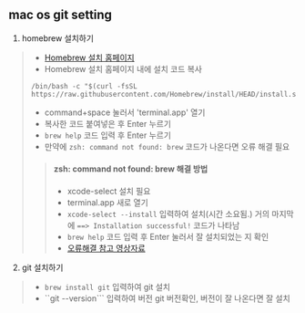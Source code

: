 ## mac os git setting
1. homebrew 설치하기
> - [Homebrew 설치 홈페이지](https://brew.sh/)
> - Homebrew 설치 홈페이지 내에 설치 코드 복사
> ```
> /bin/bash -c "$(curl -fsSL https://raw.githubusercontent.com/Homebrew/install/HEAD/install.sh)"
> ```
> - command+space 눌러서 'terminal.app' 열기
> - 복사한 코드 붙여넣은 후 Enter 누르기
> - ``` brew help ``` 코드 입력 후 Enter 누르기
> - 만약에 ```zsh: command not found: brew``` 코드가 나온다면 오류 해결 필요
> > #### zsh: command not found: brew 해결 방법
> > - xcode-select 설치 필요
> > - terminal.app 새로 열기
> > - ```xcode-select --install``` 입력하여 설치(시간 소요됨.) 거의 마지막에 ```==> Installation successful!``` 코드가 나타남
> > - ``` brew help ``` 코드 입력 후 Enter 눌러서 잘 설치되었는 지 확인
> > - [오류해결 참고 영상자료](https://www.youtube.com/watch?v=1oolnK1g6jw)

2. git 설치하기
> - ```brew install git``` 입력하여 git 설치
> - ``git --version``` 입력하여 버전 git 버전확인, 버전이 잘 나온다면 잘 설치
